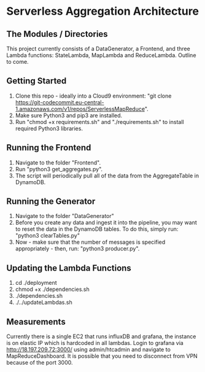 # Serverless Aggregation Architecture

## The Modules / Directories
This project currently consists of a DataGenerator, a Frontend, and three Lambda functions: StateLambda, MapLambda and ReduceLambda. Outline to come.

## Getting Started

1. Clone this repo - ideally into a Cloud9 environment: "git clone https://git-codecommit.eu-central-1.amazonaws.com/v1/repos/ServerlessMapReduce".
2. Make sure Python3 and pip3 are installed.
3. Run "chmod +x requirements.sh" and "./requirements.sh" to install required Python3 libraries.

## Running the Frontend

1. Navigate to the folder "Frontend".
2. Run "python3 get_aggregates.py".
3. The script will periodically pull all of the data from the AggregateTable in DynamoDB.

## Running the Generator

1. Navigate to the folder "DataGenerator"
2. Before you create any data and ingest it into the pipeline, you may want to reset the data in the DynamoDB tables. To do this, simply run: "python3 clearTables.py"
3. Now - make sure that the number of messages is specified appropriately - then, run: "python3 producer.py".

## Updating the Lambda Functions
1. cd ./deployment
2. chmod +x ./dependencies.sh
3. ./dependencies.sh
3. ./../updateLambdas.sh

## Measurements
Currently there is a single EC2 that runs influxDB and grafana, the instance is on elastic IP which is hardcoded in all lambdas. Login to grafana via http://18.197.209.72:3000/ using admin/htcadmin and navigate to MapReduceDashboard. It is possible that you need to disconnect from VPN because of the port 3000. 